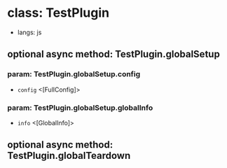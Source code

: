 # class: TestPlugin
* langs: js

## optional async method: TestPlugin.globalSetup

### param: TestPlugin.globalSetup.config
- `config` <[FullConfig]>

### param: TestPlugin.globalSetup.globalInfo
- `info` <[GlobalInfo]>

## optional async method: TestPlugin.globalTeardown
